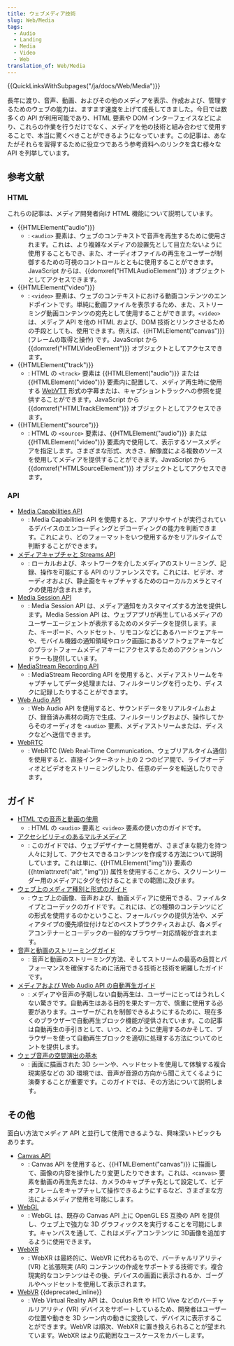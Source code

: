 ```yaml
---
title: ウェブメディア技術
slug: Web/Media
tags:
  - Audio
  - Landing
  - Media
  - Video
  - Web
translation_of: Web/Media
---
```

{{QuickLinksWithSubpages("/ja/docs/Web/Media")}}

長年に渡り、音声、動画、およびその他のメディアを表示、作成および、管理するためのウェブの能力は、ますます速度を上げて成長してきました。今日では数多くの API が利用可能であり、HTML 要素や DOM インターフェイスなどにより、これらの作業を行うだけでなく、メディアを他の技術と組み合わせて使用することで、本当に驚くべきことができるようになっています。この記事は、あなたがそれらを習得するために役立つであろう参考資料へのリンクを含む様々な API を列挙しています。

## 参考文献

### HTML

これらの記事は、メディア開発者向け HTML 機能について説明しています。

- {{HTMLElement("audio")}}
  - : `<audio>` 要素は、ウェブのコンテキストで音声を再生するために使用されます。これは、より複雑なメディアの設置先として目立たないように使用することもでき、また、オーディオファイルの再生をユーザーが制御するための可視のコントロールとともに使用することができます。JavaScript からは、{{domxref("HTMLAudioElement")}} オブジェクトとしてアクセスできます。
- {{HTMLElement("video")}}
  - : `<video>` 要素は、ウェブのコンテキストにおける動画コンテンツのエンドポイントです。単純に動画ファイルを表示するため、また、ストリーミング動画コンテンツの宛先として使用することができます。`<video>` は、メディア API を他の HTML および、DOM 技術とリンクさせるための手段としても、使用できます。例えば、{{HTMLElement("canvas")}} (フレームの取得と操作) です。JavaScript から {{domxref("HTMLVideoElement")}} オブジェクトとしてアクセスできます。
- {{HTMLElement("track")}}
  - : HTML の `<track>` 要素は {{HTMLElement("audio")}} または {{HTMLElement("video")}} 要素内に配置して、メディア再生時に使用する [WebVTT](/ja/docs/Web/API/WebVTT_API) 形式の字幕または、キャプショントラックへの参照を提供することができます。JavaScript から {{domxref("HTMLTrackElement")}} オブジェクトとしてアクセスできます。
- {{HTMLElement("source")}}
  - : HTML の `<source>` 要素は、{{HTMLElement("audio")}} または {{HTMLElement("video")}} 要素内で使用して、表示するソースメディアを指定します。さまざまな形式、大きさ、解像度による複数のソースを使用してメディアを提供することができます。JavaScript から {{domxref("HTMLSourceElement")}} オブジェクトとしてアクセスできます。

### API

- [Media Capabilities API](/ja/docs/Web/API/Media_Capabilities_API)
  - : Media Capabilities API を使用すると、アプリやサイトが実行されているデバイスのエンコーディングとデコーディングの能力を判断できます。これにより、どのフォーマットをいつ使用するかをリアルタイムで判断することができます。
- [メディアキャプチャと Streams API](/ja/docs/Web/API/Media_Streams_API)
  - : ローカルおよび、ネットワークを介したメディアのストリーミング、記録、操作を可能にする API のリファレンスです。これには、ビデオ、オーディオおよび、静止画をキャプチャするためのローカルカメラとマイクの使用が含まれます。
- [Media Session API](/en-US/docs/Web/API/Media_Session_API)
  - : Media Session API は、メディア通知をカスタマイズする方法を提供します。Media Session API は、ウェブアプリが再生しているメディアのユーザーエージェントが表示するためのメタデータを提供します。また、キーボード、ヘッドセット、リモコンなどにあるハードウェアキーや、モバイル機器の通知領域やロック画面にあるソフトウェアキーなどのプラットフォームメディアキーにアクセスするためのアクションハンドラーも提供しています。
- [MediaStream Recording API](/ja/docs/Web/API/MediaStream_Recording_API)
  - : MediaStream Recording API を使用すると、メディアストリームをキャプチャしてデータ処理または、フィルターリングを行ったり、ディスクに記録したりすることができます。
- [Web Audio API](/ja/docs/Web/API/Web_Audio_API)
  - : Web Audio API を使用すると、サウンドデータをリアルタイムおよび、録音済み素材の両方で生成、フィルターリングおよび、操作してからそのオーディオを `<audio>` 要素、メディアストリームまたは、ディスクなどへ送信できます。
- [WebRTC](/ja/docs/Web/API/WebRTC_API)
  - : WebRTC (Web Real-Time Communication、ウェブリアルタイム通信) を使用すると、直接インターネット上の 2 つのピア間で、ライブオーディオとビデオをストリーミングしたり、任意のデータを転送したりできます。

## ガイド

- [HTML での音声と動画の使用](/ja/docs/Web/Media/HTML_media)
  - : HTML の `<audio>` 要素と `<video>` 要素の使い方のガイドです。
- [アクセシビリティのあるマルチメディア](/ja/docs/Learn/Accessibility/Multimedia)
  - : このガイドでは、ウェブデザイナーと開発者が、さまざまな能力を持つ人々に対して、アクセスできるコンテンツを作成する方法について説明しています。これは単に、{{HTMLElement("img")}} 要素の {{htmlattrxref("alt", "img")}} 属性を使用することから、スクリーンリーダー用のメディアにタグを付けることまでの範囲に及びます。
- [ウェブ上のメディア種別と形式のガイド](/ja/docs/Web/Media/Formats)
  - : ウェブ上の画像、音声および、動画メディアに使用できる、ファイルタイプとコーデックのガイドです。これには、どの種類のコンテンツにどの形式を使用するのかということ、フォールバックの提供方法や、メディアタイプの優先順位付けなどのベストプラクティスおよび、各メディアコンテナーとコーデックの一般的なブラウザー対応情報が含まれます。
- [音声と動画のストリーミングガイド](/ja/docs/Web/Media/Streaming)
  - : 音声と動画のストリーミング方法、そしてストリームの最高の品質とパフォーマンスを確保するために活用できる技術と技術を網羅したガイドです。
- [メディアおよび Web Audio API の自動再生ガイド](/ja/docs/Web/Media/Autoplay_guide)
  - : メディアや音声の予期しない自動再生は、ユーザーにとってはうれしくない驚きです。自動再生はある目的を果たす一方で、慎重に使用する必要があります。ユーザーがこれを制御できるようにするために、現在多くのブラウザーで自動再生ブロック機能が提供されています。この記事は自動再生の手引きとして、いつ、どのように使用するのかそして、ブラウザーを使って自動再生ブロックを適切に処理する方法についてのヒントを提供します。
- [ウェブ音声の空間演出の基本](/ja/docs/Web/API/Web_Audio_API/Web_audio_spatialization_basics)
  - : 画面に描画された 3D シーンや、ヘッドセットを使用して体験する複合現実感などの 3D 環境では、音声が音源の方向から聞こえてくるように演奏することが重要です。このガイドでは、その方法について説明します。

## その他

面白い方法でメディア API と並行して使用できるような、興味深いトピックもあります。

- [Canvas API](/ja/docs/Web/API/Canvas_API)
  - : Canvas API を使用すると、{{HTMLElement("canvas")}} に描画して、画像の内容を操作したり変更したりできます。これは、`<canvas>` 要素を動画の再生先または、カメラのキャプチャ先として設定して、ビデオフレームをキャプチャして操作できるようにするなど、さまざまな方法によるメディア使用を可能にします。
- [WebGL](/ja/docs/Web/API/WebGL_API)
  - : WebGL は、既存の Canvas API 上に OpenGL ES 互換の API を提供し、ウェブ上で強力な 3D グラフィックスを実行することを可能にします。キャンバスを通して、これはメディアコンテンツに 3D画像を追加するように使用できます。
- [WebXR](/ja/docs/Web/API/WebXR_API)
  - : WebXR は最終的に、WebVR に代わるもので、バーチャルリアリティ (VR) と拡張現実 (AR) コンテンツの作成をサポートする技術です。複合現実的なコンテンツはその後、デバイスの画面に表示されるか、ゴーグルやヘッドセットを使用して表示されます。
- [WebVR](/ja/docs/Web/API/WebVR_API) {{deprecated_inline}}
  - : Web Virtual Reality API は、Oculus Rift や HTC Vive などのバーチャルリアリティ (VR) デバイスをサポートしているため、開発者はユーザーの位置や動きを 3D シーン内の動きに変換して、デバイスに表示することができます。WebVR は順次、WebXR に置き換えられることが望まれています。WebXR はより広範囲なユースケースをカバーします。
